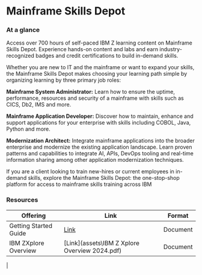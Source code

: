 # Mainframe Skills Depot

### At a glance 

Access over 700 hours of self-paced IBM Z learning content on Mainframe Skills Depot. Experience hands-on content and labs and earn industry-recognized badges and credit certifications to build in-demand skills.

Whether you are new to IT and the mainframe or want to expand your skills, the Mainframe Skills Depot makes choosing your learning path simple by organizing learning by three primary job roles:

**Mainframe System Administrator:** Learn how to ensure the uptime, performance, resources and security of a mainframe with skills such as CICS, Db2, IMS and more.

**Mainframe Application Developer:** Discover how to maintain, enhance and support applications for your enterprise with skills including COBOL, Java, Python and more.

**Modernization Architect:** Integrate mainframe applications into the broader enterprise and modernize the existing application landscape. Learn proven patterns and capabilities to integrate AI, APIs, DevOps tooling and real-time information sharing among other application modernization techniques.

If you are a client looking to train new-hires or current employees in in-demand skills, explore the Mainframe Skills Depot: the one-stop-shop platform for access to mainframe skills training across IBM

### Resources
| Offering    | Link | Format |
| -------- | ------- | ------- |
| Getting Started Guide | [Link](assets\gettingstarted_zxplore.pdf) | Document |
| IBM ZXplore Overview| [Link](assets\IBM Z Xplore Overview 2024.pdf) | Document |
|
